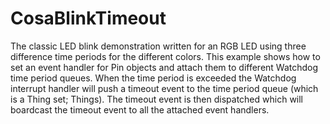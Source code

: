 CosaBlinkTimeout
====

The classic LED blink demonstration written for an RGB LED using three
difference time periods for the different colors. This example shows
how to set an event handler for Pin objects and attach them to
different Watchdog time period queues. When the time period is
exceeded the Watchdog interrupt handler will push a timeout event to
the time period queue (which is a Thing set; Things). The timeout
event is then dispatched which will boardcast the timeout event to all
the attached event handlers. 
